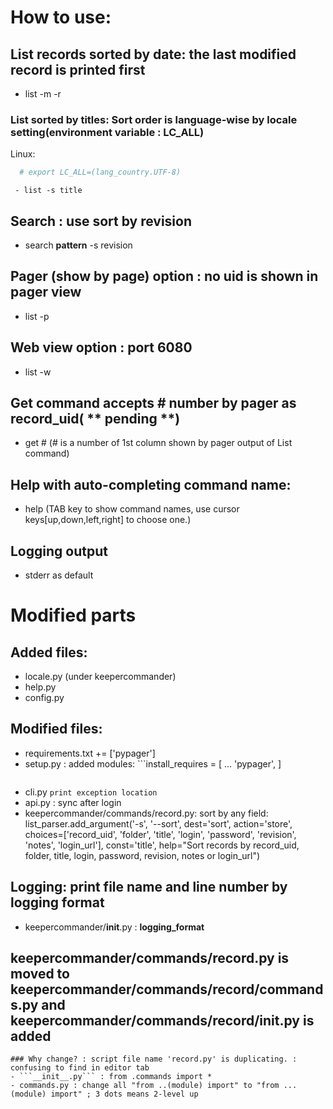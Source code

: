 # How to use:
 ## List records sorted by date: the last modified record is printed first
  - list -m -r
  ### List sorted by titles: Sort order is language-wise by locale setting(environment variable : LC_ALL)
  Linux: 
  ```bash
    # export LC_ALL=(lang_country.UTF-8)
  ```
     - list -s title
 ## Search : use sort by revision
  - search **pattern** -s revision
 ## Pager (show by page) option : no uid is shown in pager view
  - list -p
 ## Web view option : port 6080
  - list -w
 ## Get command accepts # number by pager as record_uid( ** pending **)
  - get # (# is a number of 1st column shown by pager output of List command)
 ## Help with auto-completing command name:
  - help (TAB key to show command names, use cursor keys[up,down,left,right] to choose one.)
 ## Logging output
  - stderr as default

# Modified parts
## Added files:
 - locale.py (under keepercommander)
 - help.py 
 - config.py
## Modified files:
 - requirements.txt += ['pypager']
 - setup.py : added modules: ```install_requires = [
     ...
    'pypager',
    ]
    ```
 - cli.py ```print exception location```
  - api.py : sync after login
  - keepercommander/commands/record.py:
        sort by any field:
            list_parser.add_argument('-s', '--sort', dest='sort', action='store', choices=['record_uid', 'folder', 'title', 'login', 'password', 'revision', 'notes', 'login_url'], const='title', help="Sort records by record_uid, folder, title, login, password, revision, notes or login_url")
 
 ## Logging: print file name and line number by logging format
  - keepercommander/__init__.py : __logging_format__
 
 ## keepercommander/commands/record.py is moved to keepercommander/commands/record/commands.py and keepercommander/commands/record/__init__.py is added
    ### Why change? : script file name 'record.py' is duplicating. : confusing to find in editor tab
    - ```__init__.py``` : from .commands import *
    - commands.py : change all "from ..(module) import" to "from ...(module) import" ; 3 dots means 2-level up
  

